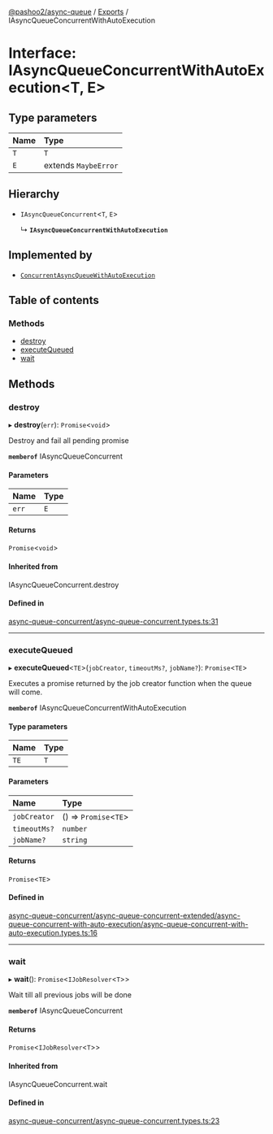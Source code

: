 [@pashoo2/async-queue](../README.md) / [Exports](../modules.md) / IAsyncQueueConcurrentWithAutoExecution

# Interface: IAsyncQueueConcurrentWithAutoExecution<T, E\>

## Type parameters

| Name | Type |
| :------ | :------ |
| `T` | `T` |
| `E` | extends `MaybeError` |

## Hierarchy

- `IAsyncQueueConcurrent`<`T`, `E`\>

  ↳ **`IAsyncQueueConcurrentWithAutoExecution`**

## Implemented by

- [`ConcurrentAsyncQueueWithAutoExecution`](../classes/concurrentasyncqueuewithautoexecution.md)

## Table of contents

### Methods

- [destroy](iasyncqueueconcurrentwithautoexecution.md#destroy)
- [executeQueued](iasyncqueueconcurrentwithautoexecution.md#executequeued)
- [wait](iasyncqueueconcurrentwithautoexecution.md#wait)

## Methods

### destroy

▸ **destroy**(`err`): `Promise`<`void`\>

Destroy and fail all pending promise

**`memberof`** IAsyncQueueConcurrent

#### Parameters

| Name | Type |
| :------ | :------ |
| `err` | `E` |

#### Returns

`Promise`<`void`\>

#### Inherited from

IAsyncQueueConcurrent.destroy

#### Defined in

[async-queue-concurrent/async-queue-concurrent.types.ts:31](https://github.com/pashoo2/async-queue/blob/d250c8e/src/async-queue-concurrent/async-queue-concurrent.types.ts#L31)

___

### executeQueued

▸ **executeQueued**<`TE`\>(`jobCreator`, `timeoutMs?`, `jobName?`): `Promise`<`TE`\>

Executes a promise returned by the job creator function
when the queue will come.

**`memberof`** IAsyncQueueConcurrentWithAutoExecution

#### Type parameters

| Name | Type |
| :------ | :------ |
| `TE` | `T` |

#### Parameters

| Name | Type |
| :------ | :------ |
| `jobCreator` | () => `Promise`<`TE`\> |
| `timeoutMs?` | `number` |
| `jobName?` | `string` |

#### Returns

`Promise`<`TE`\>

#### Defined in

[async-queue-concurrent/async-queue-concurrent-extended/async-queue-concurrent-with-auto-execution/async-queue-concurrent-with-auto-execution.types.ts:16](https://github.com/pashoo2/async-queue/blob/d250c8e/src/async-queue-concurrent/async-queue-concurrent-extended/async-queue-concurrent-with-auto-execution/async-queue-concurrent-with-auto-execution.types.ts#L16)

___

### wait

▸ **wait**(): `Promise`<`IJobResolver`<`T`\>\>

Wait till all previous jobs will be done

**`memberof`** IAsyncQueueConcurrent

#### Returns

`Promise`<`IJobResolver`<`T`\>\>

#### Inherited from

IAsyncQueueConcurrent.wait

#### Defined in

[async-queue-concurrent/async-queue-concurrent.types.ts:23](https://github.com/pashoo2/async-queue/blob/d250c8e/src/async-queue-concurrent/async-queue-concurrent.types.ts#L23)
